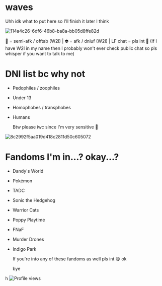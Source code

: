# waves

Uhh idk what to put here so I'll finish it later I think

![114a4c26-6df6-46b8-ba8a-bb05d8ffe82d](https://github.com/user-attachments/assets/66867eda-fc8f-4674-b995-f897a2430922)

🌙 = semi-afk / offtab (W2I)
| ⛔ = afk / dniuf (W2I)
| LF chat = pls int 🥹 (If I have W2I in my name then I probably won't ever check public chat so pls whisper if you want to talk to me)


# DNI list bc why not
- Pedophiles / zoophiles
- Under 13
- Homophobes / transphobes
- Humans

  Btw please iwc since I'm very sensitive 🥹

  
![8c2992f5aa019d418c2811d50c605072](https://github.com/user-attachments/assets/bb73fc00-f99e-4b5c-8a4a-7eb96c9e4f60)

# Fandoms I'm in...? okay...?
- Dandy's World
- Pokémon
- TADC
- Sonic the Hedgehog
- Warrior Cats
- Poppy Playtime
- FNaF
- Murder Drones
- Indigo Park

  If you're into any of these fandoms as well pls int 😋 ok

  bye
  

h
![Profile views](https://komarev.com/ghpvc/?username=CynDotEXE)

